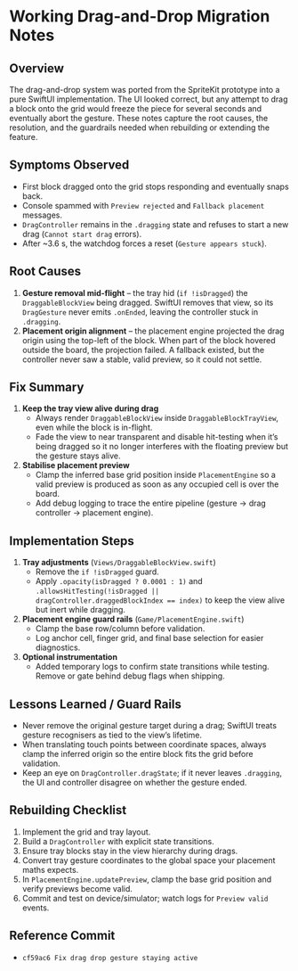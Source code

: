 # Working Drag-and-Drop Migration Notes

## Overview
The drag-and-drop system was ported from the SpriteKit prototype into a pure SwiftUI implementation. The UI looked correct, but any attempt to drag a block onto the grid would freeze the piece for several seconds and eventually abort the gesture. These notes capture the root causes, the resolution, and the guardrails needed when rebuilding or extending the feature.

## Symptoms Observed
- First block dragged onto the grid stops responding and eventually snaps back.
- Console spammed with `Preview rejected` and `Fallback placement` messages.
- `DragController` remains in the `.dragging` state and refuses to start a new drag (`Cannot start drag` errors).
- After ~3.6 s, the watchdog forces a reset (`Gesture appears stuck`).

## Root Causes
1. **Gesture removal mid-flight** – the tray hid (`if !isDragged`) the `DraggableBlockView` being dragged. SwiftUI removes that view, so its `DragGesture` never emits `.onEnded`, leaving the controller stuck in `.dragging`.
2. **Placement origin alignment** – the placement engine projected the drag origin using the top-left of the block. When part of the block hovered outside the board, the projection failed. A fallback existed, but the controller never saw a stable, valid preview, so it could not settle.

## Fix Summary
1. **Keep the tray view alive during drag**
   - Always render `DraggableBlockView` inside `DraggableBlockTrayView`, even while the block is in-flight.
   - Fade the view to near transparent and disable hit-testing when it’s being dragged so it no longer interferes with the floating preview but the gesture stays alive.
2. **Stabilise placement preview**
   - Clamp the inferred base grid position inside `PlacementEngine` so a valid preview is produced as soon as any occupied cell is over the board.
   - Add debug logging to trace the entire pipeline (gesture → drag controller → placement engine).

## Implementation Steps
1. **Tray adjustments** (`Views/DraggableBlockView.swift`)
   - Remove the `if !isDragged` guard.
   - Apply `.opacity(isDragged ? 0.0001 : 1)` and `.allowsHitTesting(!isDragged || dragController.draggedBlockIndex == index)` to keep the view alive but inert while dragging.
2. **Placement engine guard rails** (`Game/PlacementEngine.swift`)
   - Clamp the base row/column before validation.
   - Log anchor cell, finger grid, and final base selection for easier diagnostics.
3. **Optional instrumentation**
   - Added temporary logs to confirm state transitions while testing. Remove or gate behind debug flags when shipping.

## Lessons Learned / Guard Rails
- Never remove the original gesture target during a drag; SwiftUI treats gesture recognisers as tied to the view’s lifetime.
- When translating touch points between coordinate spaces, always clamp the inferred origin so the entire block fits the grid before validation.
- Keep an eye on `DragController.dragState`; if it never leaves `.dragging`, the UI and controller disagree on whether the gesture ended.

## Rebuilding Checklist
1. Implement the grid and tray layout.
2. Build a `DragController` with explicit state transitions.
3. Ensure tray blocks stay in the view hierarchy during drags.
4. Convert tray gesture coordinates to the global space your placement maths expects.
5. In `PlacementEngine.updatePreview`, clamp the base grid position and verify previews become valid.
6. Commit and test on device/simulator; watch logs for `Preview valid` events.

## Reference Commit
- `cf59ac6 Fix drag drop gesture staying active`
